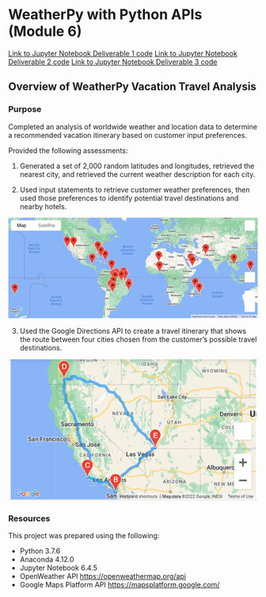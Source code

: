 # WeatherPy with Python APIs (Module 6)

[Link to Jupyter Notebook Deliverable 1 code](Weather_Database.ipynb)
[Link to Jupyter Notebook Deliverable 2 code](vacation_search.ipynb)
[Link to Jupyter Notebook Deliverable 3 code](vacation_Itinerary.ipynb)

## Overview of WeatherPy Vacation Travel Analysis

### Purpose
Completed an analysis of worldwide weather and location data to determine a recommended vacation itinerary based on customer input preferences.

Provided the following assessments:

1. Generated a set of 2,000 random latitudes and longitudes, retrieved the nearest city, and retrieved the current weather description for each city. 

2. Used input statements to retrieve customer weather preferences, then used those preferences to identify potential travel destinations and nearby hotels. 

![Travel Destinations for Customer Weather Preference (70-75 degrees)](vacation_search/WeatherPy_vacation_map2.png)

3. Used the Google Directions API to create a travel itinerary that shows the route between four cities chosen from the customer’s possible travel destinations. 

![Recommended Travel Itinerary)](vacation_itinerary/WeatherPy_travel_map.png)

### Resources

This project was prepared using the following:
* Python 3.7.6
* Anaconda 4.12.0
* Jupyter Notebook 6.4.5
* OpenWeather API  https://openweathermap.org/api
* Google Maps Platform API https://mapsplatform.google.com/ 
